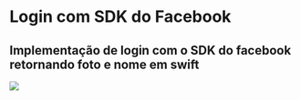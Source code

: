 # Login com SDK do Facebook
## Implementação de login com o SDK do facebook retornando foto e nome em swift


![](1.gif)  